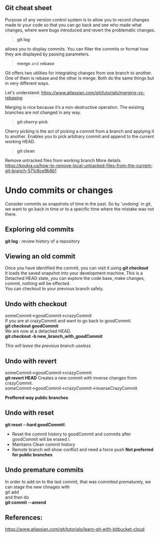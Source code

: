 ## Git cheat sheet

Purpose of any version control system is to allow you to record changes made to your code so that you can go back and see who made what changes, where were bugs introduced and revert the problematic changes.

> **git log**

allows you to display commits. You can filter the commits or format how they are displayed by passing parameters.

> **merge** and **rebase**

Git offers two utilities for integrating changes from one branch to another. One of them is rebase and the other is merge. Both do the same things but in very different ways.

Let's understand:
https://www.atlassian.com/git/tutorials/merging-vs-rebasing

Merging is nice because it’s a non-destructive operation. The existing branches are not changed in any way. 

> **git cherry-pick**

Cherry picking is the act of picking a commit from a branch and applying it to another. 
Enables you to pick arbitrary commit and append to the current working HEAD.

> **git clean**

Remove untracked files from working branch
More details https://koukia.ca/how-to-remove-local-untracked-files-from-the-current-git-branch-571c6ce9b6b1

# Undo commits or changes
Consider commits as snapshots of time in the past. So by 'undoing' in git, we want to go back in time or to a specific time where the mistake was not there.

## Exploring old commits
 **git log** : review history of a repository
## Viewing an old commit
 Once you have identified the commit, you can visit it using
 **git checkout <commit SHA-1>**\
 It loads the saved snapshot into your development machine. This is a Detached HEAD state, you can explore the code base, make changes, commit, nothing will be effected. \
 You can checkout to your previous branch safely.
## Undo with checkout
someCommit->goodCommit->crazyCommit\
If you are at crazyCommit and want to go back to goodCommit.\
**git checkout goodCommit**\
We are now at a detached HEAD.\
**git checkout -b new_branch_with_goodCommit**

*This will leave the previous branch useless*
## Undo with revert
someCommit->goodCommit->crazyCommit\
**git revert HEAD**
Creates a new commit with inverse changes from crazyCommit.\
someCommit->goodCommit->crazyCommit->inverseCrazyCommit

**Preffered way public branches**

## Undo with reset
**git reset --hard goodCommit**\
* Reset the commit history to goodCommit and commits after goodCommit will be erased.\
* Maintains Clean commit history
* Remote branch will show conflict and need a force push
**Not preferred for public branches**

## Undo premature commits
In order to add on to the last commit, that was commited prematurely, we can stage the new chnages with\
git add\
and then do\
**git commit --amend**

## References:

https://www.atlassian.com/git/tutorials/learn-git-with-bitbucket-cloud
